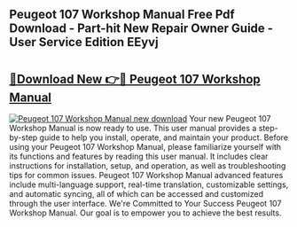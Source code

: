 ## Peugeot 107 Workshop Manual Free Pdf Download - Part-hit New Repair Owner Guide - User Service Edition EEyvj

# <h2><a href="http://bc99418.oget.top/?id=Peugeot+107+Workshop+Manual">🔗Download New 👉🔴 Peugeot 107 Workshop Manual</a></h2>

[![Peugeot 107 Workshop Manual new download](https://i.imgur.com/5g1atiW.png)](http://bc99418.oget.top/?id=Peugeot+107+Workshop+Manual)
Your new Peugeot 107 Workshop Manual is now ready to use. This user manual provides a step-by-step guide to help you install, operate, and maintain your product. Before using your Peugeot 107 Workshop Manual, please familiarize yourself with its functions and features by reading this user manual. It includes clear instructions for installation, setup, and operation, as well as troubleshooting tips for common issues. Peugeot 107 Workshop Manual advanced features include multi-language support, real-time translation, customizable settings, and automatic syncing, all of which can be accessed and customized through the user interface. We're Committed to Your Success Peugeot 107 Workshop Manual. Our goal is to empower you to achieve the best results.
